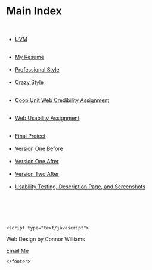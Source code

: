<!DOCTYPE html>
<html lang="en">

<head>

<title>My Main Index</title>
	<meta charset="utf-8">
	<meta name="author" content="Connor H. Williams">
	<meta name="description" content="main index for my web pages">

<!--[if lt IE 9]>
	<script src="//html5shim.googlecode.com/svn/trunk/html5.js"></script>
<![endif]-->

<link rel="stylesheet"
	href="style.css"
	type="text/css"
	media="screen">

</head>

<body>

<h1> Main Index </h1>


</br>

<ul class="ul1">
	<li><a href="https://www.uvm.edu/"> UVM </a></li>
	</br>
</ul>
<ul class="ul1">
	<li><a href="http://www.uvm.edu/~cwilli20/cs142/assign1/resume.html"> My Resume </a></li>
	</br>
	<li><a href="http://www.uvm.edu/~cwilli20/cs142/assign1/professional.css"> Professional Style </a></li>
	</br>
	<li><a href="http://www.uvm.edu/~cwilli20/cs142/assign1/crazy.css"> Crazy Style </a></li>
	</br>
</ul>

<ul class="ul1">
	<li><a href="http://www.uvm.edu/~cwilli20/cs142/assign3"> Coop Unit Web Credibility Assignment </a></li>
	</br>
</ul>
<ul class="ul1">
	<li><a href="https://www.uvm.edu/~cwilli20/cs142/assign4"> Web Usability Assignment </a></li>
	</br>
</ul>
<ul class="ul1">
	<li><a href="https://www.uvm.edu/~cwilli20/cs142/final"> Final Project </a></li>
	</br>
	<li><a href="https://www.uvm.edu/~cwilli20/cs142/final/v1b"> Version One Before </a></li>
	</br>
	<li><a href="https://www.uvm.edu/~cwilli20/cs142/final/v1a"> Version One After </a></li>
	</br>
	<li><a href="https://www.uvm.edu/~cwilli20/cs142/final/v2a"> Version Two After </a></li>
	</br>
	<li><a href="http://www.uvm.edu/~cwilli20/cs142/final/usetest.html"> Usability Testing, Description Page, and Screenshots </a></li>
	</br>
	
</br>
</ul>

</br>




</br>

<footer id= "footer"> 

	<script type="text/javascript">
<!--

now = new Date
//define a date variable, its initial value is today's date (on the client computer)
document.write("<p>Date: ");
document.write(now.getMonth()+1);
document.write("/");
document.write(now.getDate());
document.write("/");
document.write(now.getFullYear());
document.write("</p>");

// NOTE now is being used from above. You only need one variable for both date and time
document.write("<p>Time: ");
document.write(now.getHours());
document.write(":");
if (now.getMinutes()<=9){
	document.write("0" + now.getMinutes());
}
else {
	document.write(now.getMinutes());
}
document.write("</p>");

//-->
</script>


<p>Web Design by Connor Williams</p>
<p><a href="mailto:cwilli20@uvm.edu">Email Me</a></p>

	</footer>

</body>

</html>
